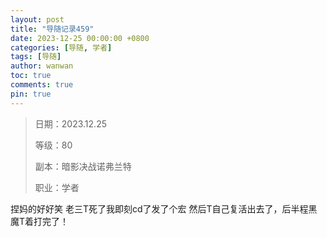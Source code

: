 ```yaml
---
layout: post
title: "导随记录459"
date: 2023-12-25 00:00:00 +0800
categories: [导随, 学者]
tags: [导随]
author: wanwan
toc: true
comments: true
pin: true
---
```

> 日期：2023.12.25
>
> 等级：80
>
> 副本：暗影决战诺弗兰特
>
> 职业：学者

捏妈的好好笑 老三T死了我即刻cd了发了个宏 然后T自己复活出去了，后半程黑魔T着打完了！